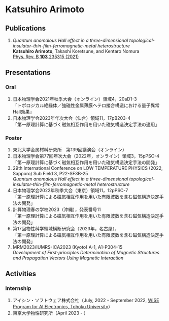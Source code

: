 # Katsuhiro Arimoto

## Publications

1. *Quantum anomalous Hall effect in a three-dimensional topological-insulator–thin-film-ferromagnetic-metal heterostructure*  
**Katsuhiro Arimoto**, Takashi Koretsune, and Kentaro Nomura  
[Phys. Rev. B **103** 235315 (2021)](https://link.aps.org/doi/10.1103/PhysRevB.103.235315)

## Presentations

### Oral

1. 日本物理学会2021年秋季大会（オンライン）領域4，20aD1-3  
「トポロジカル絶縁体／強磁性金属薄膜ヘテロ接合構造における量子異常Hall効果」
2. 日本物理学会2023年年次大会（仙台）領域11，17pB203-4  
「第一原理計算に基づく磁気相互作用を用いた磁気構造決定手法の適用」

### Poster

1. 東北大学金属材料研究所　第139回講演会（オンライン）
2. 日本物理学会第77回年次大会（2022年，オンライン）領域3，15pPSC-4  
「第一原理計算に基づく磁気相互作用を用いた磁気構造決定手法の開発」
3. 29th International Conference on LOW TEMPERATURE PHYSICS (2022, Sapporo) Sub Field 3, P22-SF3B-25  
*Quantum anomalous Hall effect in a three-dimensional topological-insulator-thin-film-ferromagnetic-metal heterostructure*
4. 日本物理学会2022年秋季大会（東京）領域11，12pPSC-7  
「第一原理計算による磁気相互作用を用いた有限波数を含む磁気構造決定手法の開発」
5. 計算物理春の学校2023（沖縄），発表番号11  
「第一原理計算による磁気相互作用を用いた有限波数を含む磁気構造決定手法の開発」
6. 第17回物性科学領域横断研究会（2023年，名古屋），  
「第一原理計算による磁気相互作用を用いた有限波数を含む磁気構造決定手法の開発」
8. MRM2023/IUMRS-ICA2023 (Kyoto) A-1, A1-P304-15  
*Development of First-principles Determination of Magnetic Structures and Propagation Vectors Using Magnetic Interaction*

## Activities

### Internship

1. アイシン・ソフトウェア株式会社（July, 2022 - September 2022, [WISE Program for AI Electronics, Tohoku University](https://www.aie.tohoku.ac.jp)）
2. 東京大学物性研究所（April 2023 - ）

<!--
**KatsuhiroArimoto/KatsuhiroArimoto** is a ✨ _special_ ✨ repository because its `README.md` (this file) appears on your GitHub profile.

Here are some ideas to get you started:

- 🔭 I’m currently working on ...
- 🌱 I’m currently learning ...
- 👯 I’m looking to collaborate on ...
- 🤔 I’m looking for help with ...
- 💬 Ask me about ...
- 📫 How to reach me: ...
- 😄 Pronouns: ...
- ⚡ Fun fact: ...
-->
